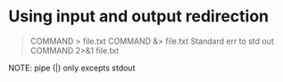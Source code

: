 

# Using input and output redirection

> COMMAND > file.txt
> COMMAND &> file.txt
Standard err to std out
> COMMAND 2>&1 file.txt


NOTE: pipe (|) only excepts stdout

